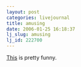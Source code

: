 ```yaml
---
layout: post
categories: livejournal
title: amusing
date: 2006-01-25 16:18:37
lj_slug: amusing
lj_id: 222700
---
```

[This](http://politics.slashdot.org/article.pl?sid=06/01/25/1311231) is pretty funny.
